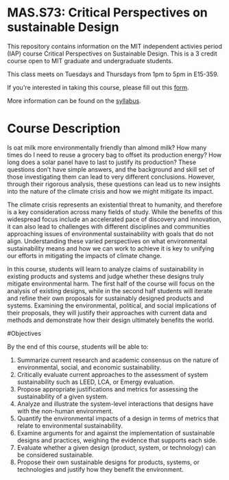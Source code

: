 # MAS.S73: Critical Perspectives on sustainable Design
This repository contains information on the MIT independent activies period (IAP) course Critical Perspectives on Sustainable Design. This is a 3 credit course open to MIT graduate and undergraduate students.

This class meets on Tuesdays and Thursdays from 1pm to 5pm in E15-359.

If you're interested in taking this course, please fill out this <a href="https://docs.google.com/forms/d/e/1FAIpQLSdeBnNllv0MZlbGOdv-Pnv_TL7e8PjvJKz8Q6aMbWt-Hqyjpg/viewform?embedded=true">form</a>.

More information can be found on the [syllabus](MASS73_Syllabus.pdf).

# Course Description
Is oat milk more environmentally friendly than almond milk? How many times do I need to reuse a grocery bag to offset its production energy? How long does a solar panel have to last to justify its production? These questions don’t have simple answers, and the background and skill set of those investigating them can lead to very different conclusions. However, through their rigorous analysis, these questions can lead us to new insights into the nature of the climate crisis and how we might mitigate its impact. 

The climate crisis represents an existential threat to humanity, and therefore is a key consideration across many fields of study. While the benefits of this widespread focus include an accelerated pace of discovery and innovation, it can also lead to challenges with different disciplines and communities approaching issues of environmental sustainability with goals that do not align. Understanding these varied perspectives on what environmental sustainability means and how we can work to achieve it is key to unifying our efforts in mitigating the impacts of climate change. 

In this course, students will learn to analyze claims of sustainability in existing products and systems and judge whether these designs truly mitigate environmental harm. The first half of the course will focus on the analysis of existing designs, while in the second half students will iterate and refine their own proposals for sustainably designed products and systems. Examining the environmental, political, and social implications of their proposals, they will justify their approaches with current data and methods and demonstrate how their design ultimately benefits the world.

#Objectives

By the end of this course, students will be able to:
 1. Summarize current research and academic consensus on the nature of environmental, social, and economic sustainability.
 2. Critically evaluate current approaches to the assessment of system sustainability such as LEED, LCA, or Emergy evaluation.
 3. Propose appropriate justifications and metrics for assessing the sustainability of a given system.
4. Analyze and illustrate the system-level interactions that designs have with the non-human environment.
5. Quantify the environmental impacts of a design in terms of metrics that relate to environmental sustainability.
6. Examine arguments for and against the implementation of sustainable designs and practices, weighing the evidence that supports each side. 
7. Evaluate whether a given design (product, system, or technology) can be considered sustainable.
8. Propose their own sustainable designs for products, systems, or technologies and justify how they benefit the environment.
